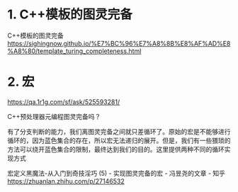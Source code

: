# 1. C++模板的图灵完备




C++模板的图灵完备
https://sighingnow.github.io/%E7%BC%96%E7%A8%8B%E8%AF%AD%E8%A8%80/template_turing_completeness.html

 




# 2. 宏

https://qa.1r1g.com/sf/ask/525593281/

C++预处理器元编程图灵完备吗？





有了分支判断的能力，我们离图灵完备之间就只差循环了。原始的宏是不能够进行循环的，因为蓝色集合的存在，所以宏无法递归的展开。但是，我们有一些猥琐的方法可以绕开蓝色集合的限制，最终达到我们的目的。这里提供两种不同的循环实现方式

 宏定义黑魔法-从入门到奇技淫巧 (5) - 实现图灵完备的宏 - 冯昱尧的文章 - 知乎
https://zhuanlan.zhihu.com/p/27146532



























